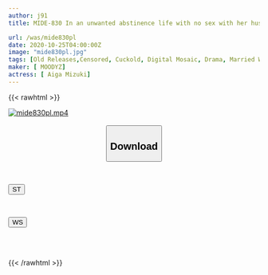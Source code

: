 ```yaml
---
author: j91
title: MIDE-830 In an unwanted abstinence life with no sex with her husband... Mizuki Aime, a young wife who gets goosebumps and climaxes as her hating father-in-law licks every inch of her hole.

url: /was/mide830pl
date: 2020-10-25T04:00:00Z
image: "mide830pl.jpg"
tags: [Old Releases,Censored, Cuckold, Digital Mosaic, Drama, Married Woman, Slender, Solowork, Squirting]
maker: [ MOODYZ]
actress: [ Aiga Mizuki]
---
```



{{< rawhtml >}}

<div class="video" data-videoid="7qk2yPeBmlhAqlY">
    <a href="javascript:;">
        <img src="/was/mide830pl/mide830pl.jpg" width="WIDTH" height="HEIGHT" alt="mide830pl.mp4" loading="lazy">
    </a>
</div>

<script type="text/javascript" src="https://j91.asia/asset/on-demand-st.js"></script>

<br>
  <link rel="stylesheet" href="https://j91.asia/asset/bs5.css">
  
  <center>
  <button class="btn btn-primary" type="button" data-bs-toggle="collapse" data-bs-target=".multi-collapse" aria-expanded="false" aria-controls="multiCollapseExample1 multiCollapseExample2"><h2>Download</h2></button></center>
</p>
<div class="row">
  <div class="col">
    <div class="collapse multi-collapse" id="multiCollapseExample1">
      <div class="card card-body">
	      	      <br>
<div class="buttons">  
<p><a href="https://streamtape.to/v/7qk2yPeBmlhAqlY" target="_blank"><button class="btn-hover color-3"><i class="fa fa-download"></i> ST</button></a></p></div>
    </div>
  </div>
</div>
  <div class="col">
    <div class="collapse multi-collapse" id="multiCollapseExample2">
      <div class="card card-body">
	      <br>
<div class="buttons">
<p><a href="https://wolfstream.tv/xmrh1kct0b0k" target="_blank"><button class="btn-hover color-8"><i class="fa fa-download"></i> WS</button></a></p></div>
<br><br>
      </div>
    </div>
  </div>
</div>

{{< /rawhtml >}}